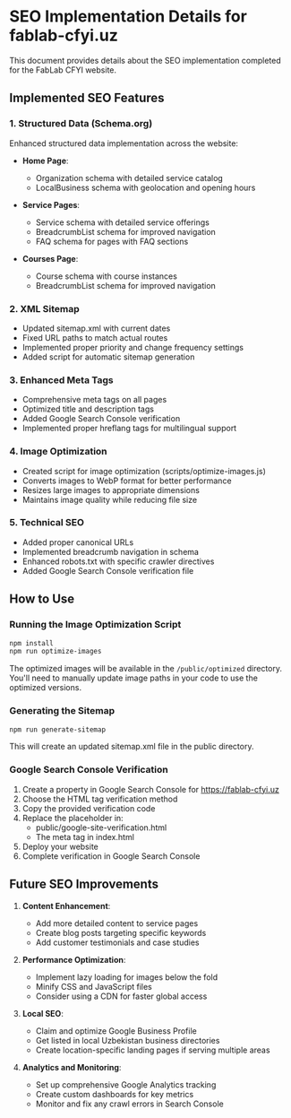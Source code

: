 # SEO Implementation Details for fablab-cfyi.uz

This document provides details about the SEO implementation completed for the FabLab CFYI website.

## Implemented SEO Features

### 1. Structured Data (Schema.org)

Enhanced structured data implementation across the website:

- **Home Page**: 
  - Organization schema with detailed service catalog
  - LocalBusiness schema with geolocation and opening hours

- **Service Pages**:
  - Service schema with detailed service offerings
  - BreadcrumbList schema for improved navigation
  - FAQ schema for pages with FAQ sections

- **Courses Page**:
  - Course schema with course instances
  - BreadcrumbList schema for improved navigation

### 2. XML Sitemap

- Updated sitemap.xml with current dates
- Fixed URL paths to match actual routes
- Implemented proper priority and change frequency settings
- Added script for automatic sitemap generation

### 3. Enhanced Meta Tags

- Comprehensive meta tags on all pages
- Optimized title and description tags
- Added Google Search Console verification
- Implemented proper hreflang tags for multilingual support

### 4. Image Optimization

- Created script for image optimization (scripts/optimize-images.js)
- Converts images to WebP format for better performance
- Resizes large images to appropriate dimensions
- Maintains image quality while reducing file size

### 5. Technical SEO

- Added proper canonical URLs
- Implemented breadcrumb navigation in schema
- Enhanced robots.txt with specific crawler directives
- Added Google Search Console verification file

## How to Use

### Running the Image Optimization Script

```bash
npm install
npm run optimize-images
```

The optimized images will be available in the `/public/optimized` directory. You'll need to manually update image paths in your code to use the optimized versions.

### Generating the Sitemap

```bash
npm run generate-sitemap
```

This will create an updated sitemap.xml file in the public directory.

### Google Search Console Verification

1. Create a property in Google Search Console for https://fablab-cfyi.uz
2. Choose the HTML tag verification method
3. Copy the provided verification code
4. Replace the placeholder in:
   - public/google-site-verification.html
   - The meta tag in index.html
5. Deploy your website
6. Complete verification in Google Search Console

## Future SEO Improvements

1. **Content Enhancement**:
   - Add more detailed content to service pages
   - Create blog posts targeting specific keywords
   - Add customer testimonials and case studies

2. **Performance Optimization**:
   - Implement lazy loading for images below the fold
   - Minify CSS and JavaScript files
   - Consider using a CDN for faster global access

3. **Local SEO**:
   - Claim and optimize Google Business Profile
   - Get listed in local Uzbekistan business directories
   - Create location-specific landing pages if serving multiple areas

4. **Analytics and Monitoring**:
   - Set up comprehensive Google Analytics tracking
   - Create custom dashboards for key metrics
   - Monitor and fix any crawl errors in Search Console 